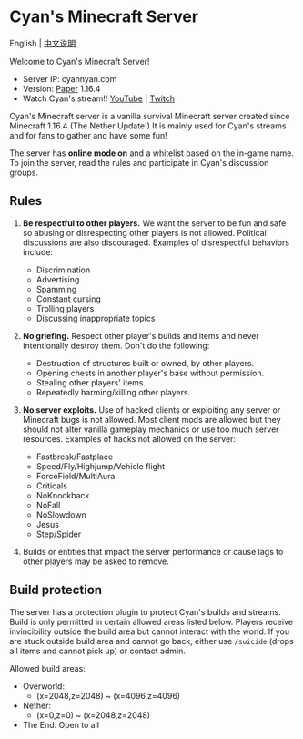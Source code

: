 # Cyan's Minecraft Server

English | [中文说明](README_cn.md)

Welcome to Cyan's Minecraft Server!

* Server IP: cyannyan.com
* Version: [Paper](https://papermc.io/) 1.16.4
* Watch Cyan's stream!! [YouTube](https://www.youtube.com/channel/UC9wbdkwvYVSgKtOZ3Oov98g) | [Twitch](https://www.twitch.tv/cyannyan39)

Cyan's Minecraft server is a vanilla survival Minecraft server created since Minecraft 1.16.4 (The Nether Update!) It is mainly used for Cyan's streams and for fans to gather and have some fun!

The server has **online mode on** and a whitelist based on the in-game name. To join the server, read the rules and participate in Cyan's discussion groups.

## Rules

1. **Be respectful to other players.** We want the server to be fun and safe so abusing or disrespecting other players is not allowed. Political discussions are also discouraged. Examples of disrespectful behaviors include:
    * Discrimination
    * Advertising
    * Spamming
    * Constant cursing
    * Trolling players
    * Discussing inappropriate topics

2. **No griefing.** Respect other player's builds and items and never intentionally destroy them. Don't do the following:
    * Destruction of structures built or owned, by other players.
    * Opening chests in another player's base without permission.
    * Stealing other players' items.
    * Repeatedly harming/killing other players.

3. **No server exploits.** Use of hacked clients or exploiting any server or Minecraft bugs is not allowed. Most client mods are allowed but they should not alter vanilla gameplay mechanics or use too much server resources. Examples of hacks not allowed on the server:
    * Fastbreak/Fastplace
    * Speed/Fly/Highjump/Vehicle flight
    * ForceField/MultiAura
    * Criticals
    * NoKnockback
    * NoFall
    * NoSlowdown
    * Jesus
    * Step/Spider

4. Builds or entities that impact the server performance or cause lags to other players may be asked to remove.

## Build protection

The server has a protection plugin to protect Cyan's builds and streams. Build is only permitted in certain allowed areas listed below. Players receive invincibility outside the build area but cannot interact with the world. If you are stuck outside build area and cannot go back, either use `/suicide` (drops all items and cannot pick up) or contact admin.

Allowed build areas:
* Overworld:
    * (x=2048,z=2048) ~ (x=4096,z=4096)
* Nether:
    * (x=0,z=0) ~ (x=2048,z=2048)
* The End: Open to all

